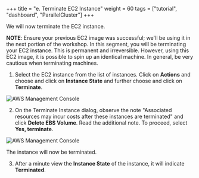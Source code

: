 +++
title = "e. Terminate EC2 Instance"
weight = 60
tags = ["tutorial", "dashboard", "ParallelCluster"]
+++

We will now terminate the EC2 instance.

**NOTE**: Ensure your previous EC2 image was successful; we'll be using it in the next portion of the workshop. In this segment, you will be terminating your EC2 instance. This is permanent and irreversible. However, using this EC2 image, it is possible to spin up an identical machine. In general, be very cautious when terminating machines.

1.	Select the EC2 instance from the list of instances. Click on **Actions** and choose and click on **Instance State** and further choose and click on **Terminate**.

![AWS Management Console](/images/hpc-aws-parallelcluster-workshop/EC2InstanceTerminate.png)


2.	On the Terminate Instance dialog, observe the note "Associated resources may incur costs after these instances are terminated" and click  **Delete EBS Volume**. Read the additional note. To proceed, select **Yes, terminate**.


![AWS Management Console](/images/hpc-aws-parallelcluster-workshop/EC2InstanceTerminateConfirm.png)

The instance will now be terminated.

3.	After a minute view the **Instance State** of the instance, it will indicate **Terminated**.
